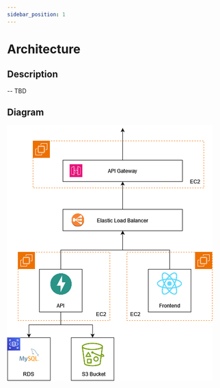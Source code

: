 ```yaml
---
sidebar_position: 1
---
```


# Architecture

## Description
-- TBD

## Diagram
![Architecture Diagram](./../../static/img/Architecture_V2_2.png)